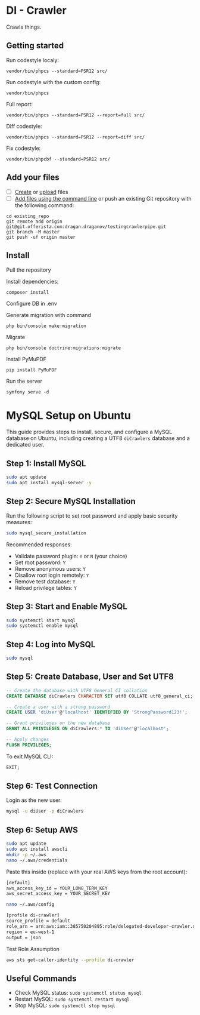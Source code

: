 # DI - Crawler
Crawls things.


## Getting started
Run codestyle localy: 
```
vendor/bin/phpcs --standard=PSR12 src/
```

Run codestyle with the custom config: 
```
vendor/bin/phpcs
```
Full report: 
```
vendor/bin/phpcs --standard=PSR12 --report=full src/
```
Diff codestyle: 
```
vendor/bin/phpcs --standard=PSR12 --report=diff src/
```

Fix codestyle: 
```
vendor/bin/phpcbf --standard=PSR12 src/
```

## Add your files

- [ ] [Create](https://docs.gitlab.com/ee/user/project/repository/web_editor.html#create-a-file) or [upload](https://docs.gitlab.com/ee/user/project/repository/web_editor.html#upload-a-file) files
- [ ] [Add files using the command line](https://docs.gitlab.com/ee/gitlab-basics/add-file.html#add-a-file-using-the-command-line) or push an existing Git repository with the following command:

```
cd existing_repo
git remote add origin git@git.offerista.com:dragan.draganov/testingcrawlerpipe.git
git branch -M master
git push -uf origin master
```
## Install
Pull the repository

Install dependencies:
```
composer install
```

Configure DB in .env

Generate migration with command
```
php bin/console make:migration
```
Migrate
```
php bin/console doctrine:migrations:migrate
```
Install PyMuPDF
```
pip install PyMuPDF
```
Run the server
```
symfony serve -d
```

# MySQL Setup on Ubuntu

This guide provides steps to install, secure, and configure a MySQL database on Ubuntu, including creating a UTF8 `diCrawlers` database and a dedicated user.

## Step 1: Install MySQL

```bash
sudo apt update
sudo apt install mysql-server -y
```

## Step 2: Secure MySQL Installation

Run the following script to set root password and apply basic security measures:

```bash
sudo mysql_secure_installation
```

Recommended responses:
- Validate password plugin: `Y` or `N` (your choice)
- Set root password: `Y`
- Remove anonymous users: `Y`
- Disallow root login remotely: `Y`
- Remove test database: `Y`
- Reload privilege tables: `Y`

## Step 3: Start and Enable MySQL

```bash
sudo systemctl start mysql
sudo systemctl enable mysql
```

## Step 4: Log into MySQL

```bash
sudo mysql
```

## Step 5: Create Database, User and Set UTF8

```sql
-- Create the database with UTF8 General CI collation
CREATE DATABASE diCrawlers CHARACTER SET utf8 COLLATE utf8_general_ci;

-- Create a user with a strong password
CREATE USER 'diUser'@'localhost' IDENTIFIED BY 'StrongPassword123!';

-- Grant privileges on the new database
GRANT ALL PRIVILEGES ON diCrawlers.* TO 'diUser'@'localhost';

-- Apply changes
FLUSH PRIVILEGES;
```

To exit MySQL CLI:

```sql
EXIT;
```

## Step 6: Test Connection

Login as the new user:

```bash
mysql -u diUser -p diCrawlers
```

## Step 6: Setup AWS

```bash
sudo apt update
sudo apt install awscli
mkdir -p ~/.aws
nano ~/.aws/credentials
```

Paste this inside (replace with your real AWS keys from the root account):
```bash
[default]
aws_access_key_id = YOUR_LONG_TERM_KEY
aws_secret_access_key = YOUR_SECRET_KEY
```

```bash
nano ~/.aws/config
```

```bash
[profile di-crawler]
source_profile = default
role_arn = arn:aws:iam::385750204895:role/delegated-developer-crawler.di
region = eu-west-1
output = json
```

Test Role Assumption

```bash
aws sts get-caller-identity --profile di-crawler
```

## Useful Commands

- Check MySQL status: `sudo systemctl status mysql`
- Restart MySQL: `sudo systemctl restart mysql`
- Stop MySQL: `sudo systemctl stop mysql`